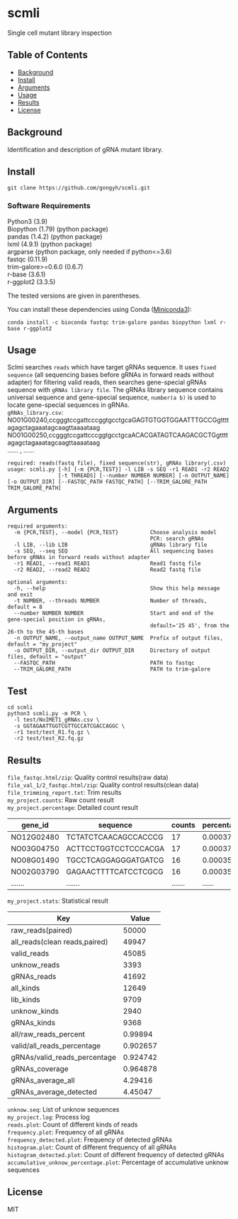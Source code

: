 # scmli

Single cell mutant library inspection 

## Table of Contents

- [Background](#background)
- [Install](#install)
- [Arguments](#arguments)
- [Usage](#usage)
- [Results](#results)
- [License](#license)

## Background

Identification and description of gRNA mutant library.

## Install

```
git clone https://github.com/gongyh/scmli.git
```

### Software Requirements

Python3 (3.9)<br />
Biopython (1.79) (python package)<br />
pandas (1.4.2) (python package)<br />
lxml (4.9.1) (python package)<br />
argparse (python package, only needed if python<=3.6)<br />
fastqc (0.11.9)<br />
trim-galore>=0.6.0 (0.6.7)<br />
r-base (3.6.1)<br />
r-ggplot2 (3.3.5)<br />

The tested versions are given in parentheses.


You can install these dependencies using Conda ([Miniconda3](https://docs.conda.io/en/latest/miniconda.html)):
```
conda install -c bioconda fastqc trim-galore pandas biopython lxml r-base r-ggplot2
```

## Usage

Sclmi searches `reads` which have target gRNAs sequence. It uses `fixed sequence` (all sequencing bases before gRNAs in forward reads without adapter) for filtering valid reads, then searches
gene-special gRNAs sequence with `gRNAs library file`. The gRNAs library sequence contains universal sequence and gene-special sequence, `number(a b)` is used to locate gene-special sequences in gRNAs. <br />
`gRNAs_library.csv`:  <br />
NO01G00240,ccgggtccgattcccggtgcctgcaGAGTGTGGTGGAATTTGCCGgttttagagctagaaatagcaagttaaaataag <br />
NO01G00250,ccgggtccgattcccggtgcctgcaACACGATAGTCAAGACGCTGgttttagagctagaaatagcaagttaaaataag <br />
  ...... , ...... <br />
```
required: reads(fastq file), fixed sequence(str), gRNAs library(.csv)
usage: scmli.py [-h] [-m {PCR,TEST}] -l LIB -s SEQ -r1 READ1 -r2 READ2 
                [-t THREADS] [--number NUMBER NUMBER] [-n OUTPUT_NAME] [-o OUTPUT_DIR] [--FASTQC_PATH FASTQC_PATH] [--TRIM_GALORE_PATH TRIM_GALORE_PATH]
```

## Arguments

```
required arguments:
  -m {PCR,TEST}, --model {PCR,TEST}          Choose analysis model
                                             PCR: search gRNAs
  -l LIB, --lib LIB                          gRNAs library file
  -s SEQ, --seq SEQ                          All sequencing bases before gRNAs in forward reads without adapter
  -r1 READ1, --read1 READ1                   Read1 fastq file
  -r2 READ2, --read2 READ2                   Read2 fastq file

optional arguments:
  -h, --help                                 Show this help message and exit
  -t NUMBER, --threads NUMBER                Number of threads, default = 8
  --number NUMBER NUMBER                     Start and end of the gene-special position in gRNAs,
                                             default='25 45', from the 26-th to the 45-th bases
  -n OUTPUT_NAME, --output_name OUTPUT_NAME  Prefix of output files, default = "my_project"
  -o OUTPUT_DIR, --output_dir OUTPUT_DIR     Directory of output files, default = "output"
  --FASTQC_PATH                              PATH to fastqc
  --TRIM_GALORE_PATH                         PATH to trim-galore
```

## Test

```
cd scmli
python3 scmli.py -m PCR \
  -l test/NoIMET1_gRNAs.csv \
  -s GGTAGAATTGGTCGTTGCCATCGACCAGGC \
  -r1 test/test_R1.fq.gz \
  -r2 test/test_R2.fq.gz
```

## Results

`file_fastqc.html/zip`: Quality control results(raw data) <br />
`file_val_1/2_fastqc.html/zip`: Quality control results(clean data) <br />
`file_trimming_report.txt`: Trim results <br />
`my_project.counts`:      Raw count result <br />
`my_project.percentage`:  Detailed count result <br />

| gene_id    | sequence             | counts  | percentage | accumulative_unknow_percentage |
| ---------- | -------------------- | ------- | ---------- | ------------------------------ |
| NO12G02480 | TCTATCTCAACAGCCACCCG | 17      | 0.0003771  |                                |
| NO03G04750 | ACTTCCTGGTCCTCCCACGA | 17      | 0.0003771  |                                |
| NO08G01490 | TGCCTCAGGAGGGATGATCG | 16      | 0.0003549  |                                |
| NO02G03790 | GAGAACTTTTCATCCTCGCG | 16      | 0.0003549  |                                |
| .......    | .......              | ....... | ......     |                                |

`my_project.stats`: Statistical result <br />

| Key                           | Value    |
| -------                       | -------  |  
|raw_reads(paired)              | 50000    |
|all_reads(clean reads,paired)  | 49947    |
|valid_reads                    | 45085    |
|unknow_reads                   | 3393     | 
|gRNAs_reads                    | 41692    |
|all_kinds                      | 12649    |
|lib_kinds                      | 9709     |
|unknow_kinds                   | 2940     |
|gRNAs_kinds                    | 9368     |
|all/raw_reads_percent          | 0.99894  |
|valid/all_reads_percentage     | 0.902657 |
|gRNAs/valid_reads_percentage   | 0.924742 |
|gRNAs_coverage                 | 0.964878 |
|gRNAs_average_all              | 4.29416  |
|gRNAs_average_detected         | 4.45047  |

`unknow.seq`: List of unknow sequences <br />
`my_project.log`: Process log <br />
`reads.plot`: Count of different kinds of reads <br />
`frequency.plot`: Frequency of all gRNAs <br />
`frequency_detected.plot`: Frequency of detected gRNAs <br />
`histogram.plot`: Count of different frequency of all gRNAs <br />
`histogram_detected.plot`: Count of different frequency of detected gRNAs <br />
`accumulative_unknow_percentage.plot`: Percentage of accumulative unknow sequences <br />

## License

MIT

